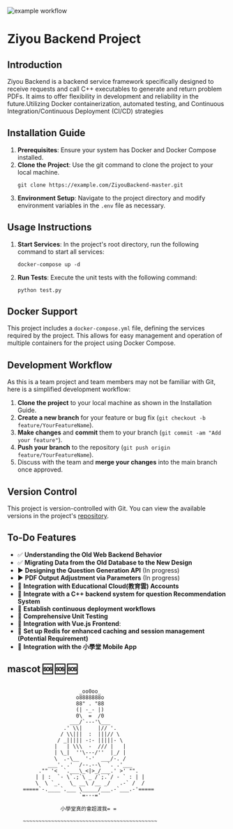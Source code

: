 ![example workflow](https://github.com/5568ke/ZiyouBackend/actions/workflows/ci.yml/badge.svg)

# Ziyou Backend Project

## Introduction
Ziyou Backend is a backend service framework specifically designed to receive requests and call C++ executables to generate and return problem PDFs. It aims to offer flexibility in development and reliability in the future.Utilizing Docker containerization, automated testing, and Continuous Integration/Continuous Deployment (CI/CD) strategies 
## Installation Guide
1. **Prerequisites**: Ensure your system has Docker and Docker Compose installed.
2. **Clone the Project**: Use the git command to clone the project to your local machine.
    ```
    git clone https://example.com/ZiyouBackend-master.git
    ```
3. **Environment Setup**: Navigate to the project directory and modify environment variables in the `.env` file as necessary.

## Usage Instructions
1. **Start Services**: In the project's root directory, run the following command to start all services:
    ```
    docker-compose up -d
    ```
2. **Run Tests**: Execute the unit tests with the following command:
    ```
    python test.py
    ```

## Docker Support
This project includes a `docker-compose.yml` file, defining the services required by the project. This allows for easy management and operation of multiple containers for the project using Docker Compose.

## Development Workflow
As this is a team project and team members may not be familiar with Git, here is a simplified development workflow:
1. **Clone the project** to your local machine as shown in the Installation Guide.
2. **Create a new branch** for your feature or bug fix (`git checkout -b feature/YourFeatureName`).
3. **Make changes** and **commit** them to your branch (`git commit -am "Add your feature"`).
4. **Push your branch** to the repository (`git push origin feature/YourFeatureName`).
5. Discuss with the team and **merge your changes** into the main branch once approved.

## Version Control
This project is version-controlled with Git. You can view the available versions in the project's [repository](https://example.com/ZiyouBackend-master).


## To-Do Features
- :white_check_mark: **Understanding the Old Web Backend Behavior**
- :white_check_mark: **Migrating Data from the Old Database to the New Design**
- :arrow_forward: **Designing the Question Generation API**  (In progress)
- :arrow_forward: **PDF Output Adjustment via Parameters**  (In progress)
- :calendar: **Integration with Educational Cloud(教育雲) Accounts** 
- :calendar: **Integrate with a C++ backend system for question Recommendation System**
- :calendar: **Establish continuous deployment workflows**
- :calendar: **Comprehensive Unit Testing**
- :calendar: **Integration with Vue.js Frontend**: 
- :calendar: **Set up Redis for enhanced caching and session management (Potential Requirement)** 
- :calendar: **Integration with the 小學堂 Mobile App** 

## mascot :sos: :sos: :sos:
```

                       _oo0oo_
                      o8888888o
                      88" . "88
                      (| -_- |)
                      0\  =  /0
                    ___/`---'\___
                  .' \\|     |// '.
                 / \\|||  :  |||// \
                / _||||| -:- |||||- \
               |   | \\\  -  /// |   |
               | \_|  ''\---/''  |_/ |
               \  .-\__  '-'  ___/-. /
             ___'. .'  /--.--\  `. .'___
          ."" '<  `.___\_<|>_/___.' >' "".
         | | :  `- \`.;`\ _ /`;.`/ - ` : | |
         \  \ `_.   \_ __\ /__ _/   .-` /  /
     =====`-.____`.___ \_____/___.-`___.-'=====
                       `=---='

                 小學堂真的會超渡我= =

     ~~~~~~~~~~~~~~~~~~~~~~~~~~~~~~~~~~~~~~~~~~~
```
